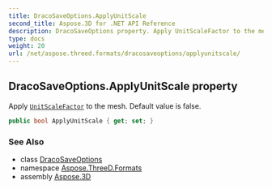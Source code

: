 ```yaml
---
title: DracoSaveOptions.ApplyUnitScale
second_title: Aspose.3D for .NET API Reference
description: DracoSaveOptions property. Apply UnitScaleFactor to the mesh. Default value is false
type: docs
weight: 20
url: /net/aspose.threed.formats/dracosaveoptions/applyunitscale/
---
```

## DracoSaveOptions.ApplyUnitScale property

Apply [`UnitScaleFactor`](../../../aspose.threed/assetinfo/unitscalefactor/) to the mesh. Default value is false.

```csharp
public bool ApplyUnitScale { get; set; }
```

### See Also

* class [DracoSaveOptions](../)
* namespace [Aspose.ThreeD.Formats](../../dracosaveoptions/)
* assembly [Aspose.3D](../../../)


